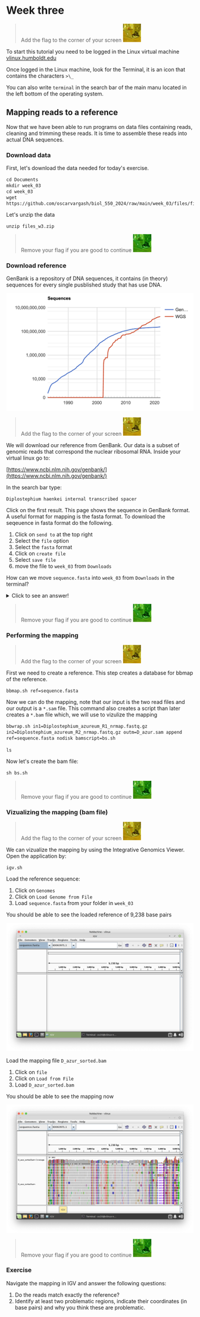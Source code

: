 # Week three

> Add the flag to the corner of your screen ![](img/yellow.jpeg)

To start this tutorial you need to be logged in the Linux virtual machine
[vlinux.humboldt.edu](https://vlinux.humboldt.edu/)

Once logged in the Linux machine, look for the Terminal, it is an icon that contains the characters `>\_`

You can also write `terminal` in the search bar of the main manu located in the left bottom of the operating system.

## Mapping reads to a reference

Now that we have been able to run programs on data files containing reads, cleaning and trimming these reads. It is time to assemble these reads into actual DNA sequences.

### Download data


First, let's download the data needed for today's exercise.

```
cd Documents
mkdir week_03
cd week_03
wget https://github.com/oscarvargash/biol_550_2024/raw/main/week_03/files/files_w3u.zip
```

Let's unzip the data 

```
unzip files_w3.zip
```

> Remove your flag if you are good to continue ![](img/green.jpeg)

### Download reference

GenBank is a repository of DNA sequences, it contains (in theory) sequences for every single pusblished study that has use DNA.

![](img/gb.png)

> Add the flag to the corner of your screen ![](img/yellow.jpeg)

We will download our reference from GenBank. Our data is a subset of genomic reads that correspond the nuclear ribosomal RNA. Inside your virtual linux go to:

[https://www.ncbi.nlm.nih.gov/genbank/](https://www.ncbi.nlm.nih.gov/genbank/)


In the search bar type:

```
Diplostephium haenkei internal transcribed spacer
```

Click on the first result. This page shows the sequence in GenBank format. A useful format for mapping is the fasta format. To download the seqeuence in fasta format do the following.

1. Click on `send to` at the top right
2. Select the `file` option
3. Select the `fasta` format
4. Click on `create file`
5. Select `save file`
6. move the file to `week_03` from `Downloads`


How can we move `sequence.fasta` into `week_03` from `Downloads` in the terminal?

<details>
  <summary>Click to see an answer!</summary>
  
In the terminal, while located in `week_03` you can type:

```
mv ~/Downloads/sequence.fasta .
```

</details>

> Remove your flag if you are good to continue ![](img/green.jpeg)

### Performing the mapping

> Add the flag to the corner of your screen ![](img/yellow.jpeg)


First we need to create a reference. This step creates a database for bbmap of the reference.

```
bbmap.sh ref=sequence.fasta
```

Now we can do the mapping, note that our input is the two read files and our output is a `*.sam` file. This command also creates a script than later creates a `*.bam` file which, we will use to vizulize the mapping

```
bbwrap.sh in1=Diplostephium_azureum_R1_nrmap.fastq.gz in2=Diplostephium_azureum_R2_nrmap.fastq.gz outm=D_azur.sam append ref=sequence.fasta nodisk bamscript=bs.sh

ls 
```

Now let's create the bam file:

```
sh bs.sh
```

> Remove your flag if you are good to continue ![](img/green.jpeg)


### Vizualizing the mapping (bam file)

> Add the flag to the corner of your screen ![](img/yellow.jpeg)


We can vizualize the mapping by using the Integrative Genomics Viewer. Open the application by:

```
igv.sh
```

Load the reference sequence:

1. Click on `Genomes`
2. Click on `Load Genome from File`
3. Load `sequence.fasta` from your folder in `week_03`

You should be able to see the loaded reference of 9,238 base pairs

![](img/igv1.png)

Load the mapping file `D_azur_sorted.bam`

1. Click on `file`
2. Click on `Load from File`
3. Load `D_azur_sorted.bam`

You should be able to see the mapping now

![](img/igv2.png)

> Remove your flag if you are good to continue ![](img/green.jpeg)


### Exercise

Navigate the mapping in IGV and answer the following questions:

1. Do the reads match exactly the reference?
2. Identify at least two problematic regions, indicate their coordinates (in base pairs) and why you think these are problematic.

